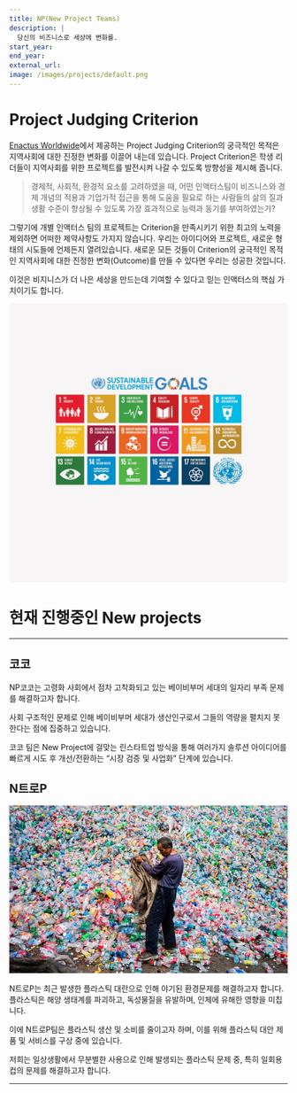```yaml
---
title: NP(New Project Teams)
description: |
  당신의 비즈니스로 세상에 변화를.
start_year:
end_year:
external_url:
image: /images/projects/default.png
---
```

# Project Judging Criterion

[Enactus Worldwide](http://enactus.org)에서 제공하는 Project Judging Criterion의 궁극적인 목적은 지역사회에 대한 진정한 변화를 이끌어 내는데 있습니다.
Project Criterion은 학생 리더들이 지역사회를 위한 프로젝트를 발전시켜 나갈 수 있도록 방향성을 제시해 줍니다.

> 경제적, 사회적, 환경적 요소를 고려하였을 때,
> 어떤 인액터스팀이 비즈니스와 경제 개념의 적용과 기업가적 접근을 통해
> 도움을 필요로 하는 사람들의 삶의 질과 생활 수준이 향상될 수 있도록
> 가장 효과적으로 능력과 동기를 부여하였는가?

그렇기에 개별 인액터스 팀의 프로젝트는 Criterion을 만족시키기 위한 최고의 노력을 제외하면 어떠한 제약사항도 가지지 않습니다. 우리는 아이디어와 프로젝트, 새로운 형태의 시도들에 언제든지 열려있습니다. 새로운 모든 것들이 Criterion의 궁극적인 목적인 지역사회에 대한 진정한 변화(Outcome)를 만들 수 있다면 우리는 성공한 것입니다.

이것은 비지니스가 더 나은 세상을 만드는데 기여할 수 있다고 믿는 인액터스의 핵심 가치이기도 합니다.

![](/images/projects/default.png)

# 현재 진행중인 New projects

*****

## 코코
NP코코는 고령화 사회에서 점차 고착화되고 있는 베이비부머 세대의 일자리 부족 문제를 해결하고자 합니다.

사회 구조적인 문제로 인해 베이비부머 세대가 생산인구로서 그들의 역량을 펼치지 못 한다는 점에 집중하고 있습니다.

코코 팀은 New Project에 걸맞는 린스타트업 방식을 통해 여러가지 솔루션 아이디어를 빠르게 시도 후 개선/전환하는 “시장 검증 및 사업화” 단계에 있습니다.


## N트로P

![](/images/projects/NtroP.jpg)

N트로P는 최근 발생한 플라스틱 대란으로 인해 야기된 환경문제를 해결하고자 합니다.
플라스틱은 해양 생태계를 파괴하고, 독성물질을 유발하며, 인체에 유해한 영향을 미칩니다.

이에 N트로P팀은 플라스틱 생산 및 소비를 줄이고자 하며, 이를 위해 플라스틱 대안 제품 및 서비스를 구상 중에 있습니다.

저희는 일상생활에서 무분별한 사용으로 인해 발생되는 플라스틱 문제 중, 특히 일회용 컵의 문제를 해결하고자 합니다.

*****

